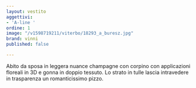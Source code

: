 ```yaml
---
layout: vestito
aggettivi:
- 'A-line '
ordine: 1
image: "/v1598719211/viterbo/18293_a_buresz.jpg"
brand: vinni
published: false

---
```

Abito da sposa in leggera nuance champagne con corpino con applicazioni floreali in 3D e gonna in doppio tessuto. Lo strato in tulle lascia intravedere in trasparenza un romanticissimo pizzo.